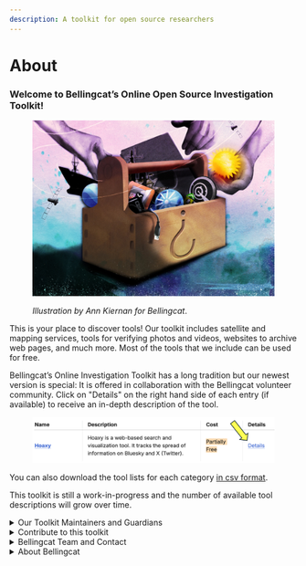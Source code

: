 ```yaml
---
description: A toolkit for open source researchers
---
```


# About

### Welcome to Bellingcat’s Online Open Source Investigation Toolkit!



<figure><img src=".gitbook/assets/Bellingcat_Toolkit_Ann_Kiernan copy.jpg" alt="" width="563"><figcaption><p><em>Illustration by Ann Kiernan for Bellingcat</em>.</p></figcaption></figure>

This is your place to discover tools! Our toolkit includes satellite and mapping services, tools for verifying photos and videos, websites to archive web pages, and much more. Most of the tools that we include can be used for free.

Bellingcat’s Online Investigation Toolkit has a long tradition but our newest version is special: It is offered in collaboration with the Bellingcat volunteer community. Click on "Details" on the right hand side of each entry (if available) to receive an in-depth description of the tool.&#x20;

<figure><img src=".gitbook/assets/Screenshot 2024-08-08 at 23.49.48.png" alt="" width="563"><figcaption></figcaption></figure>

You can also download the tool lists for each category [in csv format](https://github.com/bellingcat/toolkit/releases/tag/csv).&#x20;

This toolkit is still a work-in-progress and the number of available tool descriptions will grow over time.





<details>

<summary>Our Toolkit Maintainers and Guardians</summary>

Our toolkit is a community-driven project. Bellingcat volunteers, staff and the wider open source researcher community contribute to writing and updating toolkit descriptions.  If they choose to be publicly mentioned, you can find their names on individual tool pages under "page maintainer".

Our Toolkit Guardians have a special role: They help us develop this toolkit to make sure it meets the needs of open source researchers.

</details>

<details>

<summary>Contribute to this toolkit</summary>

You can contribute to Bellingcat's toolkit by submitting toolkit descriptions via this [form](https://docs.google.com/forms/d/e/1FAIpQLSeb0VLOs\_T8qKBTcoHP4nINPnIb1KpRalcS4GuAjAMMgOkh2Q/viewform?usp=sf\_link). Not all submissions will be accepted, please review our guidelines and tips on how to write and submit a good toolkit description. Only descriptions that fulfil all requirements will be considered.

</details>

<details>

<summary>Bellingcat Team and Contact</summary>

This collaborative toolkit has been designed by Bellingcat staff member Johanna Wild during her 2024 Nieman-Berkman Klein Fellowship in Journalism Innovation at Harvard University.&#x20;

Viktorija Ignatavičiūtė and Galen Reich contributed to defining the volunteer involvement for this project, with Viktorija Ignatavičiūtė supporting our toolkit volunteer community also on a daily basis.&#x20;

If you have any feedback or questions, please get in touch with Johanna Wild via [toolkit@bellingcat.com](mailto:toolkit@bellingcat.com). Please do not suggest tools that you would like to see added to the toolkit via this e-mail address.&#x20;

</details>

<details>

<summary>About Bellingcat</summary>

Bellingcat is an independent investigative collective of researchers, investigators and citizen journalists brought together by a passion for open source research.

You can follow [Bellingcat](https://www.bellingcat.com)'s work here:

[Bellingcat website](https://www.bellingcat.com/), [BlueSky](https://bsky.app/profile/bellingcat.com), [Discord](https://discord.com/invite/bellingcat), [Facebook](https://www.facebook.com/bellingcat),[Github](https://github.com/bellingcat), [Instagram](https://www.instagram.com/bellingcatofficial/), [Mastodon](https://mstdn.social/@Bellingcat), [Patreon](https://www.patreon.com/bellingcat), [Reddit](https://www.reddit.com/r/bellingcat/), [Soundcloud](https://soundcloud.com/bellingcat), [Twitch](https://www.twitch.tv/bellingcat\_live), [X](categories/social-media/youtube/youtube.md),[Youtube](https://www.youtube.com/@bellingcatofficial/videos).

[Bellingcat](https://www.bellingcat.com/) is a non-profit and the ability to carry out our work is dependent on the kind support of individual donors. If you would like to support our work, you can so [here](https://www.bellingcat.com/donate/).

We also provide [workshops](https://www.bellingcat.com/workshops/) on open source investigative methods and tools. For those of you interested in becoming a Bellingcat volunteer, have a look at our [volunteer community page](https://sites.google.com/bellingcat.com/bellingcat-volunteer-community/home).

</details>



